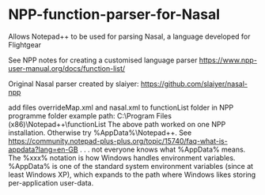 # NPP-function-parser-for-Nasal
Allows Notepad++ to be used for parsing Nasal, a language developed for Flightgear

See NPP notes for creating a customised language parser
https://www.npp-user-manual.org/docs/function-list/

Original Nasal parser created by slaiyer:
https://github.com/slaiyer/nasal-npp

add files overrideMap.xml and nasal.xml to functionList folder in NPP programme folder
example path:
C:\Program Files (x86)\Notepad++\functionList
The above path worked on one NPP installation.  Otherwise try %AppData%\Notepad++. 
See
https://community.notepad-plus-plus.org/topic/15740/faq-what-is-appdata?lang=en-GB
. . . not everyone knows what %AppData% means.
The %xxx% notation is how Windows handles environment variables. %AppData% is one of the standard system environment variables (since at least Windows XP), which expands to the path where Windows likes storing per-application user-data.
